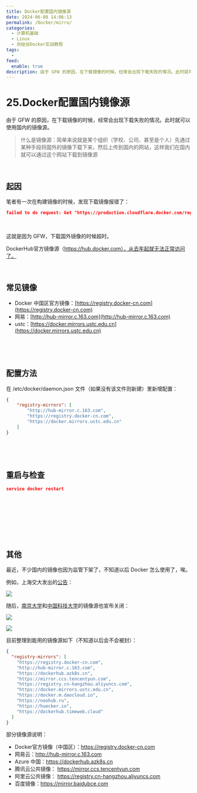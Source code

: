 ```yaml
---
title: Docker配置国内镜像源
date: 2024-06-08 14:06:13
permalink: /Docker/mirro/
categories:
  - 计算机基础
  - Linux
  - 尚硅谷Docker实战教程
tags:
  - 
feed:
  enable: true
description: 由于 GFW 的原因，在下载镜像的时候，经常会出现下载失败的情况。此时就可以使用国内的镜像源。
---
```


# 25.Docker配置国内镜像源

由于 GFW 的原因，在下载镜像的时候，经常会出现下载失败的情况。此时就可以使用国内的镜像源。

<!-- more -->

> 什么是镜像源：简单来说就是某个组织（学校、公司、甚至是个人）先通过某种手段将国外的镜像下载下来，然后上传到国内的网站，这样我们在国内就可以通过这个网站下载到镜像源

‍

## 起因

笔者有一次在构建镜像的时候，发现下载镜像报错了：

```json
failed to do request: Get "https://production.cloudflare.docker.com/registry-v2/docker/registry/v2/blobs/sha256/e7/e7d39d4d8569a6203be5b7a118d4d92526b267087023a49ee0868f7c50190191/data?verify=1717770949-vcXzP%2BxUA2JIB7lugP3KRzgJpZA%3D": dial tcp 108.160.165.53:443: i/o timeout
```

‍

这就是因为 GFW，下载国外镜像的时候超时。

‍DockerHub官方镜像源（https://hub.docker.com），从去年起就无法正常访问了。

‍

## 常见镜像

* Docker 中国区官方镜像：[https://registry.docker-cn.com](https://registry.docker-cn.com)
* 网易：[http://hub-mirror.c.163.com](http://hub-mirror.c.163.com)
* ustc：[https://docker.mirrors.ustc.edu.cn](https://docker.mirrors.ustc.edu.cn)

‍

‍

## 配置方法

在 /etc/docker/daemon.json 文件（如果没有该文件则新建）里新增配置：

```json
{
    "registry-mirrors": [
        "http://hub-mirror.c.163.com",
        "https://registry.docker-cn.com",
        "https://docker.mirrors.ustc.edu.cn"
    ]
}
```

‍

‍

## 重启与检查

```json
service docker restart
```

‍

‍

‍

‍

## 其他

最近，不少国内的镜像也因为监管下架了，不知道以后 Docker 怎么使用了，唉。

例如，上海交大发出的[公告](https://sjtug.org/post/mirror-news/2024-06-06-takedown-dockerhub/)：

![](https://image.peterjxl.com/blog/image-20240608173804-oych0dr.png)


随后，[南京大学](https://mirrors.nju.edu.cn/news/1)和[中国科技大学](https://mirrors.ustc.edu.cn/help/dockerhub.html#_3)的镜像源也宣布关闭：


![](https://image.peterjxl.com/blog/image-20240609102025-ev2ebg2.png)


![](https://image.peterjxl.com/blog/image-20240609102040-gupapkv.png)



目前整理到能用的镜像源如下（不知道以后会不会被封）：

```JSON
{
  "registry-mirrors": [
    "https://registry.docker-cn.com",
    "http://hub-mirror.c.163.com",
    "https://dockerhub.azk8s.cn",
    "https://mirror.ccs.tencentyun.com",
    "https://registry.cn-hangzhou.aliyuncs.com",
    "https://docker.mirrors.ustc.edu.cn",
    "https://docker.m.daocloud.io",   
    "https://noohub.ru", 
    "https://huecker.io",
    "https://dockerhub.timeweb.cloud" 
  ]
}

```


部分镜像源说明：

* Docker官方镜像（中国区）：https://registry.docker-cn.com
* 网易云：http://hub-mirror.c.163.com
* Azure 中国：https://dockerhub.azk8s.cn
* 腾讯云公共镜像： https://mirror.ccs.tencentyun.com
* 阿里云公共镜像： https://registry.cn-hangzhou.aliyuncs.com
* 百度镜像：https://mirror.baidubce.com